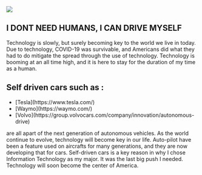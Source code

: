 <img src="https://user-images.githubusercontent.com/77600540/117092052-c4f7ce80-ad22-11eb-884a-9e1c942cd085.jpg" />
<h2> I DONT NEED HUMANS, I CAN DRIVE MYSELF </h2>
<p> Technology is slowly, but surely becoming key to the world we live in today. Due to technology, COVID-19 was survivable, and Americans did what they had to do mitigate the spread through the use of technology. Technology is booming at an all time high, and it is here to stay for the duration of my time as a human.</p>

## Self driven cars such as :
<ul>
  <li> [Tesla](https://www.tesla.com/) </li>
  <li> [Waymo](https://waymo.com/) </li>
  <li> [Volvo](https://group.volvocars.com/company/innovation/autonomous-drive) </li>
</ul>
<p1> are all apart of the next generation of autonomous vehicles. As the world continue to evolve, technology will become key in our life. Auto-pilot have been a feature used on aircrafts for many generations, and they are now developing that for cars. Self-driven cars is a key reason in why I chose Information Technology as my major. It was the last big push I needed. Technology will soon become the center of America. </p1>
